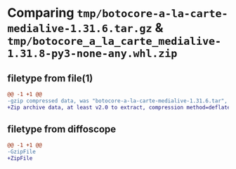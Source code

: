 # Comparing `tmp/botocore-a-la-carte-medialive-1.31.6.tar.gz` & `tmp/botocore_a_la_carte_medialive-1.31.8-py3-none-any.whl.zip`

## filetype from file(1)

```diff
@@ -1 +1 @@
-gzip compressed data, was "botocore-a-la-carte-medialive-1.31.6.tar", last modified: Thu Jul 20 01:20:35 2023, max compression
+Zip archive data, at least v2.0 to extract, compression method=deflate
```

## filetype from diffoscope

```diff
@@ -1 +1 @@
-GzipFile
+ZipFile
```

